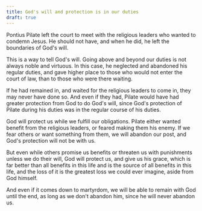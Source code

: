 ```yaml
---
title: God's will and protection is in our duties
draft: true
---
```


Pontius Pilate left the court to meet with the religious leaders who wanted to condemn Jesus. He should not have, and when he did, he left the boundaries of God's will.

This is a way to tell God's will. Going above and beyond our duties is not always noble and virtuous. In this case, he neglected and abandoned his regular duties, and gave higher place to those who would not enter the court of law, than to those who were there waiting.

If he had remained in, and waited for the religious leaders to come in, they may never have done so. And even if they had, Pilate would have had greater protection from God to do God's will, since God's protection of Pilate during his duties was in the regular course of his duties.

God will protect us while we fulfill our obligations. Pilate either wanted benefit from the religious leaders, or feared making them his enemy. If we fear others or want something from them, we will abandon our post, and God's protection will not be with us.

But even while others promise us benefits or threaten us with punishments unless we do their will, God will protect us, and give us his grace, which is far better than all benefits in this life and is the source of all benefits in this life, and the loss of it is the greatest loss we could ever imagine, aside from God himself.

And even if it comes down to martyrdom, we will be able to remain with God until the end, as long as we don't abandon him, since he will never abandon us.
